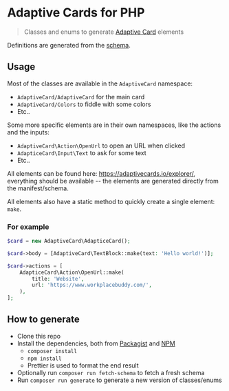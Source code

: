 # Adaptive Cards for PHP

> Classes and enums to generate [Adaptive Card] elements

Definitions are generated from the [schema].

## Usage

Most of the classes are available in the `AdaptiveCard` namespace:

-   `AdaptiveCard/AdaptiveCard` for the main card
-   `AdaptiveCard/Colors` to fiddle with some colors
-   Etc..

Some more specific elements are in their own namespaces, like
the actions and the inputs:

-   `AdaptiveCard\Action\OpenUrl` to open an URL when clicked
-   `AdapticeCard\Input\Text` to ask for some text
-   Etc..

All elements can be found here: https://adaptivecards.io/explorer/, everything
should be available -- the elements are generated directly from the
manifest/schema.

All elements also have a static method to quickly create a single element:
`make`.

### For example

```php
$card = new AdaptiveCard\AdapticeCard();

$card->body = [AdaptiveCard\TextBlock::make(text: 'Hello world!')];

$card->actions = [
    AdapticeCard\Action\OpenUrl::make(
        title: 'Website',
        url: 'https://www.workplacebuddy.com/',
    ),
];
```

## How to generate

-   Clone this repo
-   Install the dependencies, both from [Packagist] and [NPM]
    -   `composer install`
    -   `npm install`
    -   Prettier is used to format the end result
-   Optionally run `composer run fetch-schema` to fetch a fresh schema
-   Run `composer run generate` to generate a new version of classes/enums

[adaptive card]: https://adaptivecards.io/
[schema]: http://adaptivecards.io/schemas/adaptive-card.json
[packagist]: https://packagist.org/?query=yy
[npm]: https://www.npmjs.com/
